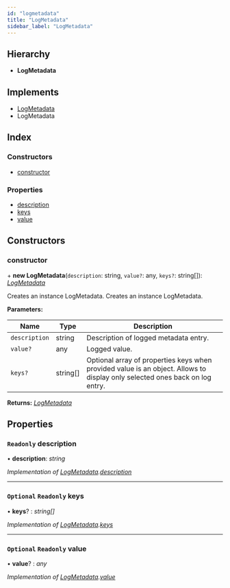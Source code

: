 ```yaml
---
id: "logmetadata"
title: "LogMetadata"
sidebar_label: "LogMetadata"
---
```


## Hierarchy

* **LogMetadata**

## Implements

* [LogMetadata](../interfaces/types.logmetadata.md)
* LogMetadata

## Index

### Constructors

* [constructor](logmetadata.md#constructor)

### Properties

* [description](logmetadata.md#readonly-description)
* [keys](logmetadata.md#optional-readonly-keys)
* [value](logmetadata.md#optional-readonly-value)

## Constructors

###  constructor

\+ **new LogMetadata**(`description`: string, `value?`: any, `keys?`: string[]): *[LogMetadata](logmetadata.md)*

Creates an instance LogMetadata.
Creates an instance LogMetadata.

**Parameters:**

Name | Type | Description |
------ | ------ | ------ |
`description` | string | Description of logged metadata entry. |
`value?` | any | Logged value. |
`keys?` | string[] | Optional array of properties keys when provided value is an object. Allows to display only selected ones back on log entry.  |

**Returns:** *[LogMetadata](logmetadata.md)*

## Properties

### `Readonly` description

• **description**: *string*

*Implementation of [LogMetadata](../interfaces/types.logmetadata.md).[description](../interfaces/types.logmetadata.md#readonly-description)*

___

### `Optional` `Readonly` keys

• **keys**? : *string[]*

*Implementation of [LogMetadata](../interfaces/types.logmetadata.md).[keys](../interfaces/types.logmetadata.md#optional-readonly-keys)*

___

### `Optional` `Readonly` value

• **value**? : *any*

*Implementation of [LogMetadata](../interfaces/types.logmetadata.md).[value](../interfaces/types.logmetadata.md#optional-readonly-value)*
